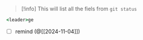 > [!info] This will list all the fiels from `git status`

```rb
<leader>ge
```

- [ ] remind (@[[2024-11-04]])